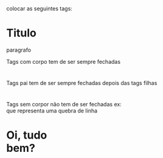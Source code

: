 ###

colocar as seguintes tags:

<h1>Titulo</h1>
<p>paragrafo</p>

Tags com corpo tem de ser sempre fechadas <h1></h1>
Tags pai tem de ser sempre fechadas depois das tags filhas <body><h1></h1></body>

Tags sem corpor não tem de ser fechadas
ex: <br> que representa uma quebra de linha

<h1>
      Oi, tudo <br />
      bem?
    </h1>
